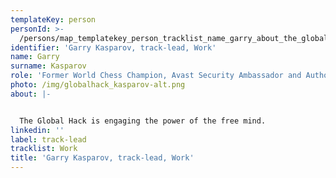 ```yaml
---
templateKey: person
personId: >-
  /persons/map_templatekey_person_tracklist_name_garry_about_the_global_hack_is_engaging_the_power_of_the_free_mind-_personid_slug_photo_img_garry_kodukale-png_label_track-lead_role_former_world_chess_champion/
identifier: 'Garry Kasparov, track-lead, Work'
name: Garry
surname: Kasparov
role: 'Former World Chess Champion, Avast Security Ambassador and Author'
photo: /img/globalhack_kasparov-alt.png
about: |-


  The Global Hack is engaging the power of the free mind.
linkedin: ''
label: track-lead
tracklist: Work
title: 'Garry Kasparov, track-lead, Work'
---
```


